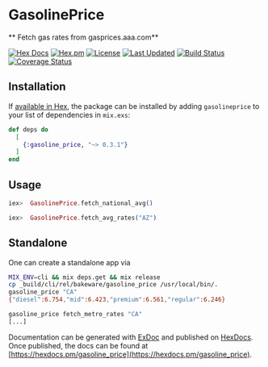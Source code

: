 # GasolinePrice

** Fetch gas rates from gasprices.aaa.com**

[![Hex Docs](https://img.shields.io/badge/hex-docs-lightgreen.svg)](https://hexdocs.pm/gasoline_price/)
[![Hex.pm](https://img.shields.io/hexpm/dt/gasoline_price.svg)](https://hex.pm/packages/gasoline_price)
[![License](https://img.shields.io/hexpm/l/gasoline_price.svg)](https://github.com/mithereal/ex_gasoline_price/blob/master/LICENSE)
[![Last Updated](https://img.shields.io/github/last-commit/mithereal/ex_gasoline_price.svg)](https://github.com/mithereal/ex_gasoline_price/commits/master)
[![Build Status](https://circleci.com/gh/mithereal/ex_gasoline_price.svg?style=svg)](https://github.com/mithereal/ex_gasoline_price)
[![Coverage Status](https://coveralls.io/repos/github/mithereal/ex_gasoline_price/badge.svg?branch=main)](https://coveralls.io/github/mithereal/ex_gasoline_price?branch=main)

## Installation

If [available in Hex](https://hex.pm/docs/publish), the package can be installed
by adding `gasolineprice` to your list of dependencies in `mix.exs`:

```elixir
def deps do
  [
    {:gasoline_price, "~> 0.3.1"}
  ]
end
```

## Usage

```elixir
iex>  GasolinePrice.fetch_national_avg()

iex>  GasolinePrice.fetch_avg_rates("AZ")
```

## Standalone

One can create a standalone app via 

```bash
MIX_ENV=cli && mix deps.get && mix release
cp _build/cli/rel/bakeware/gasoline_price /usr/local/bin/.
gasoline_price "CA"
{"diesel":6.754,"mid":6.423,"premium":6.561,"regular":6.246}

gasoline_price fetch_metro_rates "CA"
[...]
```

Documentation can be generated with [ExDoc](https://github.com/elixir-lang/ex_doc)
and published on [HexDocs](https://hexdocs.pm). Once published, the docs can
be found at [https://hexdocs.pm/gasoline_price](https://hexdocs.pm/gasoline_price).

